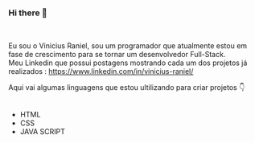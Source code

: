 ### Hi there 👋
<br>

Eu sou o Vinicius Raniel, sou um programador que atualmente estou em fase de crescimento para se tornar um desenvolvedor Full-Stack.
<br>
Meu Linkedin que possui postagens mostrando cada um dos projetos já realizados : https://www.linkedin.com/in/vinicius-raniel/
<br>

Aqui vai algumas linguagens que estou ultilizando para criar projetos :point_down:
<br>
<br>

- HTML
- CSS
- JAVA SCRIPT
  

